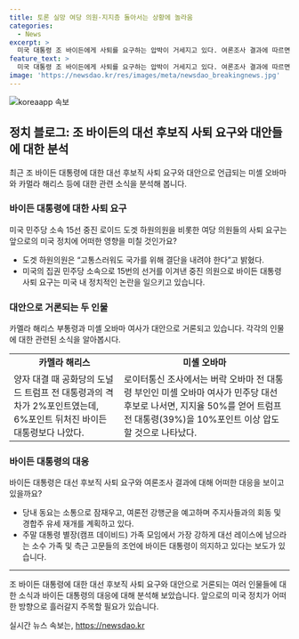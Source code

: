 ```yaml
---
title: 토론 실망 여당 의원·지지층 돌아서는 상황에 놀라움
categories:
  - News
excerpt: >
  미국 대통령 조 바이든에게 사퇴를 요구하는 압박이 거세지고 있다. 여론조사 결과에 따르면 대선 후보로 다른 인물이 나와야 한다는 의견이 지지를 받고 있으며, 당내 후보 교체론도 잠복한 상태에서 당 지도부의 단속을 받고 있다. 바이든 대통령은 토론 참패를 변명하며 더욱 부정적인 여론에 직면하고 있으며, 대안으로 미셸 오바마 출마 시 트럼프를 압도할 것으로 기대되는 상황이다. 그러나 바이든 대통령은 완주 의지를 고수하고 있다는 주장도 있다. 당내 논란이 고조되는 가운데, 바이든 대통령은 여론전 강행군을 예고하며 압박에도 불구하고 완주를 결의하고 있다는 것이 중론이다.
feature_text: >
  미국 대통령 조 바이든에게 사퇴를 요구하는 압박이 거세지고 있다. 여론조사 결과에 따르면 대선 후보로 다른 인물이 나와야 한다는 의견이 지지를 받고 있으며, 당내 후보 교체론도 잠복한 상태에서 당 지도부의 단속을 받고 있다. 바이든 대통령은 토론 참패를 변명하며 더욱 부정적인 여론에 직면하고 있으며, 대안으로 미셸 오바마 출마 시 트럼프를 압도할 것으로 기대되는 상황이다. 그러나 바이든 대통령은 완주 의지를 고수하고 있다는 주장도 있다. 당내 논란이 고조되는 가운데, 바이든 대통령은 여론전 강행군을 예고하며 압박에도 불구하고 완주를 결의하고 있다는 것이 중론이다.
image: 'https://newsdao.kr/res/images/meta/newsdao_breakingnews.jpg'
---
```


<p><img src="https://newsdao.kr/res/images/meta/newsdao_breakingnews.jpg" alt="koreaapp 속보" /></p>

<h2 data-ke-size="size26">정치 블로그: 조 바이든의 대선 후보직 사퇴 요구와 대안들에 대한 분석</h2>

<p data-ke-size="size16">최근 조 바이든 대통령에 대한 대선 후보직 사퇴 요구와 대안으로 언급되는 미셸 오바마와 카멀라 해리스 등에 대한 관련 소식을 분석해 봅니다.</p>

<h3 data-ke-size="size22">바이든 대통령에 대한 사퇴 요구</h3>

<p data-ke-size="size16">미국 민주당 소속 15선 중진 로이드 도겟 하원의원을 비롯한 여당 의원들의 사퇴 요구는 앞으로의 미국 정치에 어떠한 영향을 미칠 것인가요?</p>

<ul>
<li>도겟 하원의원은 “고통스러워도 국가를 위해 결단을 내려야 한다”고 밝혔다.</li>
<li>미국의 집권 민주당 소속으로 15번의 선거를 이겨낸 중진 의원으로 바이든 대통령 사퇴 요구는 미국 내 정치적인 논란을 일으키고 있습니다.</li>
</ul>

<h3 data-ke-size="size22">대안으로 거론되는 두 인물</h3>

<p data-ke-size="size16">카멜라 해리스 부통령과 미셸 오바마 여사가 대안으로 거론되고 있습니다. 각각의 인물에 대한 관련된 소식을 알아봅시다.</p>

<table>
  <tr>
    <td style="text-align: center; height: 17px;"><b>카멜라 해리스</b></td>
    <td style="text-align: center; height: 17px;"><b>미셸 오바마</b></td>
  </tr>
  <tr>
    <td>양자 대결 때 공화당의 도널드 트럼프 전 대통령과의 격차가 2%포인트였는데, 6%포인트 뒤처진 바이든 대통령보다 나았다.</td>
    <td>로이터통신 조사에서는 버락 오바마 전 대통령 부인인 미셸 오바마 여사가 민주당 대선 후보로 나서면, 지지율 50%를 얻어 트럼프 전 대통령(39%)을 10%포인트 이상 압도할 것으로 나타났다.</td>
  </tr>
</table>

<h3 data-ke-size="size22">바이든 대통령의 대응</h3>

<p data-ke-size="size16">바이든 대통령은 대선 후보직 사퇴 요구와 여론조사 결과에 대해 어떠한 대응을 보이고 있을까요?</p>

<ul>
<li>당내 동요는 소통으로 잠재우고, 여론전 강행군을 예고하며 주지사들과의 회동 및 경합주 유세 재개를 계획하고 있다.</li>
<li>주말 대통령 별장(캠프 데이비드) 가족 모임에서 가장 강하게 대선 레이스에 남으라는 소수 가족 및 측근 고문들의 조언에 바이든 대통령이 의지하고 있다는 보도가 있습니다.</li>
</ul>

<hr>

<p data-ke-size="size16">조 바이든 대통령에 대한 대선 후보직 사퇴 요구와 대안으로 거론되는 여러 인물들에 대한 소식과 바이든 대통령의 대응에 대해 분석해 보았습니다. 앞으로의 미국 정치가 어떠한 방향으로 흘러갈지 주목할 필요가 있습니다.</p>
실시간 뉴스 속보는, <a href="https://newsdao.kr" rel="dofollow">https://newsdao.kr</a>


